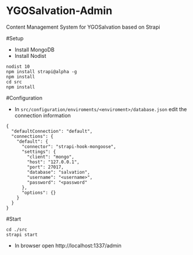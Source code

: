 # YGOSalvation-Admin
Content Management System for YGOSalvation based on Strapi

#Setup
- Install MongoDB
- Install Nodist

```
nodist 10
npm install strapi@alpha -g
npm install
cd src
npm install
```
#Configuration
- In `src/configuration/enviroments/<enviroment>/database.json` edit the connection information
```
{
  "defaultConnection": "default",
  "connections": {
    "default": {
      "connector": "strapi-hook-mongoose",
      "settings": {
        "client": "mongo",
        "host": "127.0.0.1",
        "port": 27017,
        "database": "salvation",
        "username": "<username>",
        "password": "<password"
      },
      "options": {}
    }
  }
}
```

#Start
```
cd ./src
strapi start
```
- In browser open http://localhost:1337/admin